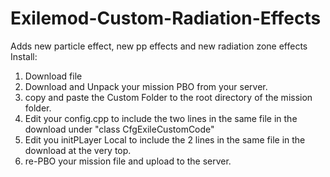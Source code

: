 # Exilemod-Custom-Radiation-Effects
Adds new particle effect, new pp effects and new radiation zone effects
Install:
1. Download file
2. Download and Unpack your mission PBO from your server.
3. copy and paste the Custom Folder to the root directory of the mission folder.
4. Edit your config.cpp to include the two lines in the same file in the download under "class CfgExileCustomCode"
5. Edit you initPLayer Local to include the 2 lines in the same file in the download at the very top.
6. re-PBO your mission file and upload to the server.
